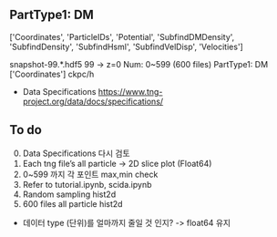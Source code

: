 PartType1: DM
--------------------------

['Coordinates', 'ParticleIDs', 'Potential', 'SubfindDMDensity', 'SubfindDensity', 'SubfindHsml', 'SubfindVelDisp', 'Velocities'] 
 
snapshot-99.*.hdf5 
99 -> z=0 
Num: 0~599 (600 files) 
PartType1: DM ['Coordinates'] ckpc/h 

+ Data Specifications
https://www.tng-project.org/data/docs/specifications/  

To do
------------------

0. Data Specifications 다시 검토
1. Each tng file’s all particle -> 2D slice plot (Float64)
2. 0~599 까지 각 포인트 max,min check
3. Refer to tutorial.ipynb, scida.ipynb 
4. Random sampling hist2d
5. 600 files all particle hist2d

+ 데이터 type (단위)를 얼마까지 줄일 것 인지? -> float64 유지

